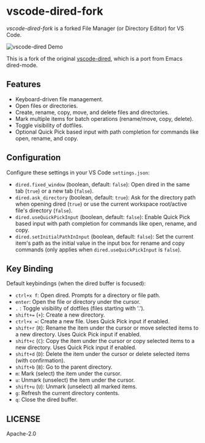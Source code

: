 # vscode-dired-fork

*vscode-dired-fork* is a forked File Manager (or Directory Editor) for VS Code.

![vscode-dired Demo](https://github.com/crimair/vscode-dired-fork/raw/master/vscode-dired.gif)

This is a fork of the original [vscode-dired](https://github.com/shirou/vscode-dired), which is a port from Emacs dired-mode.

## Features

- Keyboard-driven file management.
- Open files or directories.
- Create, rename, copy, move, and delete files and directories.
- Mark multiple items for batch operations (rename/move, copy, delete).
- Toggle visibility of dotfiles.
- Optional Quick Pick based input with path completion for commands like open, rename, and copy.

## Configuration

Configure these settings in your VS Code `settings.json`:

- `dired.fixed_window` (boolean, default: `false`): Open dired in the same tab (`true`) or a new tab (`false`).
- `dired.ask_directory` (boolean, default: `true`): Ask for the directory path when opening dired (`true`) or use the current workspace root/active file's directory (`false`).
- `dired.useQuickPickInput` (boolean, default: `false`): Enable Quick Pick based input with path completion for commands like open, rename, and copy.
- `dired.setInitialPathInInput` (boolean, default: `false`): Set the current item's path as the initial value in the input box for rename and copy commands (only applies when `dired.useQuickPickInput` is `false`).

## Key Binding

Default keybindings (when the dired buffer is focused):

- `ctrl+x f`: Open dired. Prompts for a directory or file path.
- `enter`: Open the file or directory under the cursor.
- `.` : Toggle visibility of dotfiles (files starting with '.').
- `shift+=` (`+`): Create a new directory.
- `ctrl+x =`: Create a new file. Uses Quick Pick input if enabled.
- `shift+r` (`R`): Rename the item under the cursor or move selected items to a new directory. Uses Quick Pick input if enabled.
- `shift+c` (`C`): Copy the item under the cursor or copy selected items to a new directory. Uses Quick Pick input if enabled.
- `shift+d` (`D`): Delete the item under the cursor or delete selected items (with confirmation).
- `shift+b` (`B`): Go to the parent directory.
- `m`: Mark (select) the item under the cursor.
- `u`: Unmark (unselect) the item under the cursor.
- `shift+u` (`U`): Unmark (unselect) all marked items.
- `g`: Refresh the current directory contents.
- `q`: Close the dired buffer.

## LICENSE

Apache-2.0

